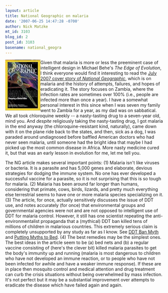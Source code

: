 ```yaml
---
layout: article
title: National Geographic on malaria
date: '2007-06-25 14:47:28 -0700'
author: Nick Matzke
mt_id: 3103
blog_id: 2
post_id: 3103
basename: national_geogra
---
```

[<img src="/uploads/2007/2007-07_NG_cover.jpg" alt="2007-07_NG_cover.jpg" style="float:left;" />](http://www7.nationalgeographic.com/ngm/0707/feature1/index.html)Given that malaria is more or less the preeminent case of intelligent design in Michael Behe's _The Edge of Evolution_, I think everyone would find it interesting to read the [July 2007 cover story of _National Geographic_](http://www7.nationalgeographic.com/ngm/0707/feature1/index.html), which is on malaria and the history of attempts, failures, and hopes of eradicating it.  The story focuses on Zambia, where the infection rates are sometimes over 100% (i.e., people are infected more than once a year).  I have a somewhat personal interest in this since when I was seven my family went to Zambia for a year, as my dad was on sabbatical.  We all took chloroquine weekly -- a nasty-tasting drug to a seven-year old, mind you.  And _despite_ religiously taking the nasty-tasting drug, I got malaria in the end anyway (the chloroquine-resistant kind, naturally), came down with it on the plane ride back to the states, and then, sick as a dog, I was paraded around undiagnosed before baffled American doctors who had never seen malaria, until someone had the bright idea that maybe I had picked up the most common disease in Africa.  More nasty medicine cured it, but that was an early lesson in evolution for me, let me tell you. 

The NG article makes several important points: (1) Malaria isn't like viruses or bacteria.  It is a parasite and has 5,000 genes and elaborate, devious strategies for dodging the immune system.  No one has ever developed a successful vaccine for a parasite, so it is not surprising that this is so tough for malaria.  (2) Malaria has been around far longer than humans, considering that primate, cows, birds, lizards, and pretty much everything else terrestrial seems to have one or more malaria species specializing on it.  (3) The article, for once, actually sensitively discusses the issue of DDT use, and notes accurately (for once) that environmental groups and governmental agencies were not and are not opposed to intelligent use of DDT for malaria control.  However, it still has one scientist repeating the anti-environmentalist propaganda that a (mythical) DDT ban killed tens of millions of children in malarious countries.  This extremely serious claim is completely unsupported by any study as far as I know.  See [DDT Ban Myth](http://info-pollution.com/ddtban.htm) and [Putting Myths to Bed](http://kenethmiles.blogspot.com/2004_02_01_kenethmiles_archive.html#107570569615970184). (4) The best remedies may be the simplest ones.  The best ideas in the article seem to be (a) bed nets and (b) a regular vaccine consisting of (here's the clever bit) killed malaria parasites to get the body's immunity up and running (malaria is most dangerous to children who have not developed an immune reaction, or to people who have not been infected for awhile and have a weaker immune response).  If these are in place then mosquito control and medical attention and drug treatment can curb the crisis situations without being overwhelmed by mass infection.  It's not perfect but it may be a substantial improvement over attempts to eradicate the disease which have failed again and again.
